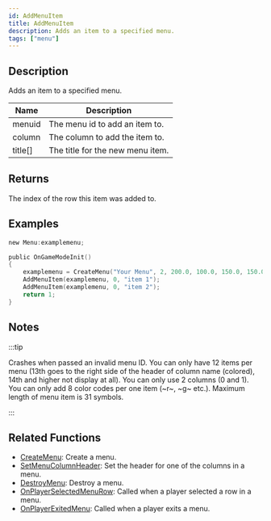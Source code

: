 ```yaml
---
id: AddMenuItem
title: AddMenuItem
description: Adds an item to a specified menu.
tags: ["menu"]
---
```


## Description

Adds an item to a specified menu.

| Name    | Description                      |
| ------- | -------------------------------- |
| menuid  | The menu id to add an item to.   |
| column  | The column to add the item to.   |
| title[] | The title for the new menu item. |

## Returns

The index of the row this item was added to.

## Examples

```c
new Menu:examplemenu;

public OnGameModeInit()
{
    examplemenu = CreateMenu("Your Menu", 2, 200.0, 100.0, 150.0, 150.0);
    AddMenuItem(examplemenu, 0, "item 1");
    AddMenuItem(examplemenu, 0, "item 2");
    return 1;
}
```

## Notes

:::tip

Crashes when passed an invalid menu ID. You can only have 12 items per menu (13th goes to the right side of the header of column name (colored), 14th and higher not display at all). You can only use 2 columns (0 and 1). You can only add 8 color codes per one item (~r~, ~g~ etc.). Maximum length of menu item is 31 symbols.

:::

## Related Functions

- [CreateMenu](CreateMenu.md): Create a menu.
- [SetMenuColumnHeader](SetMenuColumnHeader.md): Set the header for one of the columns in a menu.
- [DestroyMenu](DestroyMenu.md): Destroy a menu.
- [OnPlayerSelectedMenuRow](../callbacks/OnPlayerSelectedMenuRow.md): Called when a player selected a row in a menu.
- [OnPlayerExitedMenu](../callbacks/OnPlayerExitedMenu.md): Called when a player exits a menu.
